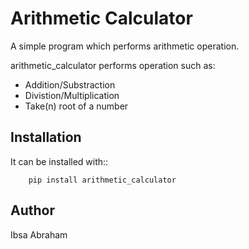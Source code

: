 Arithmetic Calculator
=====================
A simple program which performs arithmetic operation.

arithmetic_calculator performs operation such as:
<ul>
  <li>Addition/Substraction</li>
  <li>Divistion/Multiplication</li>
 <li>Take(n) root of a number</li>
</ul>

Installation
------------

It can be installed with::
```
    pip install arithmetic_calculator
```

Author
------------
Ibsa Abraham

